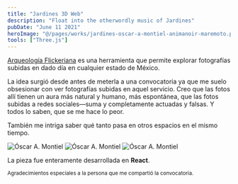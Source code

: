 ```yaml
---
title: "Jardines 3D Web"
description: "Float into the otherwordly music of Jardines"
pubDate: "June 11 2021"
heroImage: "@/pages/works/jardines-oscar-a-montiel-animanoir-maremoto.png"
tools: ["Three.js"]
---
```


<a target="_blank" href="https://arqueologia-flickeriana.vercel.app/">Arqueología Flickeriana</a> es una herramienta que permite explorar fotografías subidas en dado día en cualquier estado de México.

La idea surgió desde antes de meterla a una convocatoria ya que me suelo obsesionar con ver fotografías subidas en aquel servicio. Creo que las fotos allí tienen un aura más natural y humano, más espontánea, que las fotos subidas a redes sociales—suma y completamente actuadas y falsas. Y todos lo saben, que se me hace lo peor.

También me intriga saber qué tanto pasa en otros espacios en el mismo tiempo.

<img class="blog-image" src="/óscar a montiel-flickr-1.png" alt="Óscar A. Montiel">
<img class="blog-image" src="/óscar a montiel-flickr-2.png" alt="Óscar A. Montiel">
<img class="blog-image" src="/óscar a montiel-flickr-3.png" alt="Óscar A. Montiel">

La pieza fue enteramente desarrollada en **React**.

<small>Agradecimientos especiales a la persona que me compartió la convocatoria.</small>

